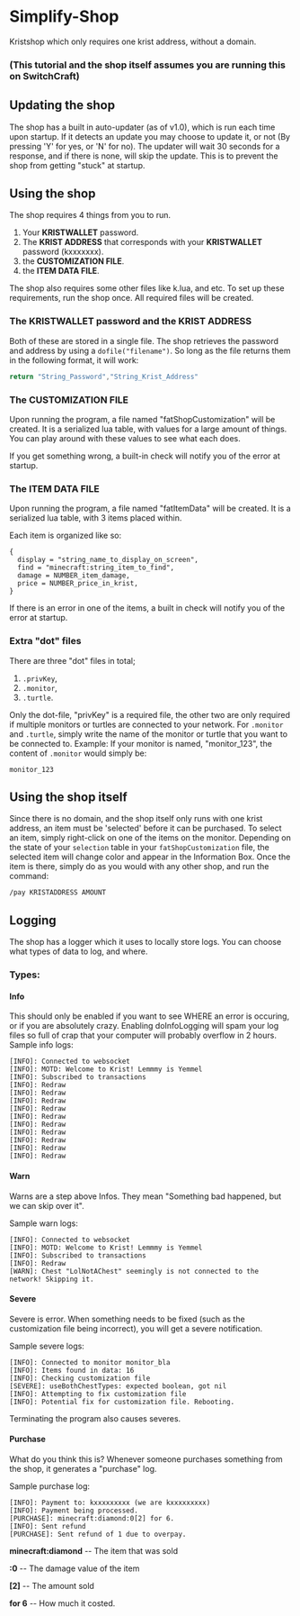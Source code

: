 # Simplify-Shop
Kristshop which only requires one krist address, without a domain.

### (This tutorial and the shop itself assumes you are running this on **SwitchCraft**)

## Updating the shop
The shop has a built in auto-updater (as of v1.0), which is run each time upon startup.  If it detects an update you may choose to update it, or not (By pressing 'Y' for yes, or 'N' for no).
The updater will wait 30 seconds for a response, and if there is none, will skip the update.  This is to prevent the shop from getting "stuck" at startup.

## Using the shop
The shop requires 4 things from you to run.
1. Your **KRISTWALLET** password.
2. The **KRIST ADDRESS** that corresponds with your **KRISTWALLET** password (kxxxxxxx).
3. the **CUSTOMIZATION FILE**.
4. the **ITEM DATA FILE**.

The shop also requires some other files like k.lua, and etc.
To set up these requirements, run the shop once.  All required files will be created.

### The KRISTWALLET password and the KRIST ADDRESS
Both of these are stored in a single file.  The shop retrieves the password and address by using a `dofile("filename")`.
So long as the file returns them in the following format, it will work:
```lua
return "String_Password","String_Krist_Address"
```

### The CUSTOMIZATION FILE
Upon running the program, a file named "fatShopCustomization" will be created.  It is a serialized lua table, with values for a large amount of things.
You can play around with these values to see what each does.

If you get something wrong, a built-in check will notify you of the error at startup.

### The ITEM DATA FILE
Upon running the program, a file named "fatItemData" will be created. It is a serialized lua table, with 3 items placed within.

Each item is organized like so:
```
{
  display = "string_name_to_display_on_screen",
  find = "minecraft:string_item_to_find",
  damage = NUMBER_item_damage,
  price = NUMBER_price_in_krist,
}
```
If there is an error in one of the items, a built in check will notify you of the error at startup.

### Extra "dot" files
There are three "dot" files in total;
1. `.privKey`,
2. `.monitor`,
3. `.turtle`.

Only the dot-file, "privKey" is a required file, the other two are only required if multiple monitors or turtles are connected to your network.  For `.monitor` and `.turtle`, simply write the name of the monitor or turtle that you want to be connected to.
Example:
If your monitor is named, "monitor_123", the content of `.monitor` would simply be:
```
monitor_123
```

## Using the shop itself
Since there is no domain, and the shop itself only runs with one krist address, an item must be 'selected' before it can be purchased.
To select an item, simply right-click on one of the items on the monitor.  Depending on the state of your `selection` table in your `fatShopCustomization` file, the selected item will change color and appear in the Information Box.  Once the item is there, simply do as you would with any other shop, and run the command:

```
/pay KRISTADDRESS AMOUNT
```

## Logging

The shop has a logger which it uses to locally store logs.  You can choose what types of data to log, and where.

### Types:

#### Info
This should only be enabled if you want to see WHERE an error is occuring, or if you are absolutely crazy.
Enabling doInfoLogging will spam your log files so full of crap that your computer will probably overflow in 2 hours.
Sample info logs:
```
[INFO]: Connected to websocket
[INFO]: MOTD: Welcome to Krist! Lemmmy is Yemmel
[INFO]: Subscribed to transactions
[INFO]: Redraw
[INFO]: Redraw
[INFO]: Redraw
[INFO]: Redraw
[INFO]: Redraw
[INFO]: Redraw
[INFO]: Redraw
[INFO]: Redraw
[INFO]: Redraw
[INFO]: Redraw
```

#### Warn
Warns are a step above Infos.  They mean "Something bad happened, but we can skip over it".

Sample warn logs:
```
[INFO]: Connected to websocket
[INFO]: MOTD: Welcome to Krist! Lemmmy is Yemmel
[INFO]: Subscribed to transactions
[INFO]: Redraw
[WARN]: Chest "LolNotAChest" seemingly is not connected to the network! Skipping it.
```

#### Severe
Severe is error.  When something needs to be fixed (such as the customization file being incorrect), you will get a severe notification.

Sample severe logs:

```
[INFO]: Connected to monitor monitor_bla
[INFO]: Items found in data: 16
[INFO]: Checking customization file
[SEVERE]: useBothChestTypes: expected boolean, got nil
[INFO]: Attempting to fix customization file
[INFO]: Potential fix for customization file. Rebooting.
```
Terminating the program also causes severes.

#### Purchase
What do you think this is?
Whenever someone purchases something from the shop, it generates a "purchase" log.

Sample purchase log:

```
[INFO]: Payment to: kxxxxxxxxx (we are kxxxxxxxxx)
[INFO]: Payment being processed.
[PURCHASE]: minecraft:diamond:0[2] for 6.
[INFO]: Sent refund
[PURCHASE]: Sent refund of 1 due to overpay.
```
**minecraft:diamond** -- The item that was sold

**:0** -- The damage value of the item

**[2]** -- The amount sold

**for 6** -- How much it costed.
